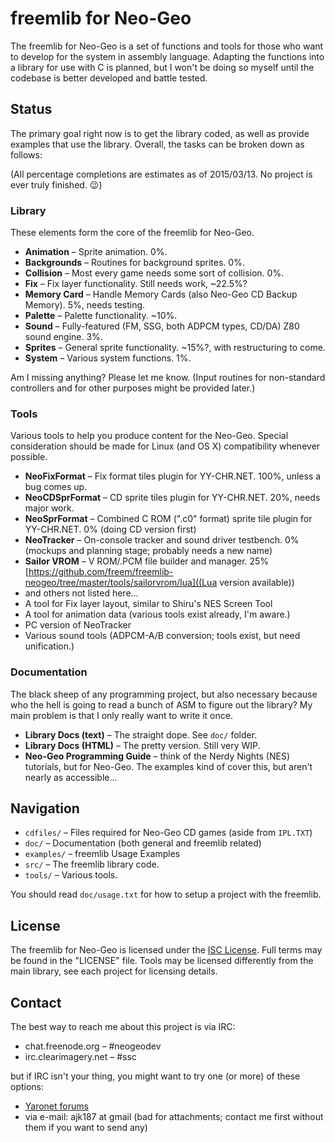 freemlib for Neo-Geo
====================
The freemlib for Neo-Geo is a set of functions and tools for those who want to
develop for the system in assembly language. Adapting the functions into a library
for use with C is planned, but I won't be doing so myself until the codebase is
better developed and battle tested.

Status
------
The primary goal right now is to get the library coded, as well as provide
examples that use the library. Overall, the tasks can be broken down as follows:

(All percentage completions are estimates as of 2015/03/13. No project is ever truly finished. :wink:)

### Library ###
These elements form the core of the freemlib for Neo-Geo.

* **Animation** &ndash; Sprite animation. 0%.
* **Backgrounds** &ndash; Routines for background sprites. 0%.
* **Collision** &ndash; Most every game needs some sort of collision. 0%.
* **Fix** &ndash; Fix layer functionality. Still needs work, ~22.5%?
* **Memory Card** &ndash; Handle Memory Cards (also Neo-Geo CD Backup Memory). 5%, needs testing.
* **Palette** &ndash; Palette functionality. ~10%.
* **Sound** &ndash; Fully-featured (FM, SSG, both ADPCM types, CD/DA) Z80 sound engine. 3%.
* **Sprites** &ndash; General sprite functionality. ~15%?, with restructuring to come.
* **System** &ndash; Various system functions. 1%.

Am I missing anything? Please let me know. (Input routines for non-standard controllers
and for other purposes might be provided later.)

### Tools ###
Various tools to help you produce content for the Neo-Geo. Special consideration
should be made for Linux (and OS X) compatibility whenever possible.

* **NeoFixFormat** &ndash; Fix format tiles plugin for YY-CHR.NET. 100%, unless a bug comes up.
* **NeoCDSprFormat** &ndash; CD sprite tiles plugin for YY-CHR.NET. 20%, needs major work.
* **NeoSprFormat** &ndash; Combined C ROM (".c0" format) sprite tile plugin for YY-CHR.NET. 0% (doing CD version first)
* **NeoTracker** &ndash; On-console tracker and sound driver testbench. 0% (mockups and planning stage; probably needs a new name)
* **Sailor VROM** &ndash; V ROM/.PCM file builder and manager. 25% [https://github.com/freem/freemlib-neogeo/tree/master/tools/sailorvrom/lua]((Lua version available))
* and others not listed here...
 * A tool for Fix layer layout, similar to Shiru's NES Screen Tool
 * A tool for animation data (various tools exist already, I'm aware.)
 * PC version of NeoTracker
 * Various sound tools (ADPCM-A/B conversion; tools exist, but need unification.)

### Documentation ###
The black sheep of any programming project, but also necessary because who the hell
is going to read a bunch of ASM to figure out the library? My main problem is that
I only really want to write it once.

* **Library Docs (text)** &ndash; The straight dope. See `doc/` folder.
* **Library Docs (HTML)** &ndash; The pretty version. Still very WIP.
* **Neo-Geo Programming Guide** &ndash; think of the Nerdy Nights (NES) tutorials,
but for Neo-Geo. The examples kind of cover this, but aren't nearly as accessible...

Navigation
----------
* `cdfiles/` &ndash; Files required for Neo-Geo CD games (aside from `IPL.TXT`)
* `doc/` &ndash; Documentation (both general and freemlib related)
* `examples/` &ndash; freemlib Usage Examples
* `src/` &ndash; The freemlib library code.
* `tools/` &ndash; Various tools.

You should read `doc/usage.txt` for how to setup a project with the freemlib.

License
-------
The freemlib for Neo-Geo is licensed under the [ISC License](http://opensource.org/licenses/ISC).
Full terms may be found in the "LICENSE" file.
Tools may be licensed differently from the main library, see each project for licensing details.

Contact
-------
The best way to reach me about this project is via IRC:
* chat.freenode.org &ndash; #neogeodev
* irc.clearimagery.net &ndash; #ssc

but if IRC isn't your thing, you might want to try one (or more) of these options:
* [Yaronet forums](http://www.yaronet.com/en/sujets.php?f=417)
* via e-mail: ajk187 at gmail (bad for attachments; contact me first without them
if you want to send any)
